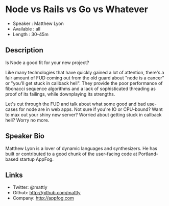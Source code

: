 # Node vs Rails vs Go vs Whatever

* Speaker   : Matthew Lyon
* Available : all
* Length    : 30-45m

## Description

Is Node a good fit for your new project?

Like many technologies that have quickly gained a lot of attention, there's
a fair amount of FUD coming out from the old guard about "node is a cancer" or
"you'll get stuck in callback hell".  They provide the poor performance of
fibonacci sequence algorithms and a lack of sophisticated threading as proof of
its failings, while downplaying its strengths.

Let's cut through the FUD and talk about what some good and bad use-cases for
node are in web apps. Not sure if you're IO or CPU-bound? Want to max out your
shiny new server? Worried about getting stuck in callback hell? Worry no more.

## Speaker Bio

Matthew Lyon is a lover of dynamic languages and synthesizers. He has built or
contributed to a good chunk of the user-facing code at Portland-based startup
AppFog.

## Links

* Twitter: @mattly
* Github: http://github.com/mattly
* Company: http://appfog.com

